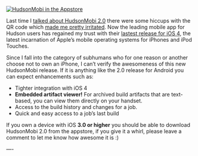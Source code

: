 [![HudsonMobi in the Appstore](http://www.hudson-labs.org/sites/default/files/hudson-mobi-appstore1.png)](http://hudsonmobi.wordpress.com/2010/09/04/hudsonmobi-for-ios-4-is-here/)

Last time I [talked about HudsonMobi 2.0](http://www.hudson-labs.org/content/hudsonmobi-20-hits-android-market) there were some hiccups with the QR code which [made me pretty irritated](http://twitter.com/hudsonci/status/21335228733). Now the leading mobile app for Hudson users has regained my trust with their [lastest release for iOS 4](http://hudsonmobi.wordpress.com/2010/09/04/hudsonmobi-for-ios-4-is-here/), the latest incarnation of Apple’s mobile operating systems for iPhones and iPod Touches.

Since I fall into the category of subhumans who for one reason or another choose not to own an iPhone, I can’t verify the awesomeness of this new HudsonMobi release. If it is anything like the 2.0 release for Android you can expect enhancements such as:

- Tighter integration with iOS 4
- **Embedded artifact viewer!** For archived build artifacts that are text-based, you can view them directly on your handset.
- Access to the build history and changes for a job.
- Quick and easy access to a job’s last build

If you own a device with iOS **3.0 or higher** you should be able to download HudsonMobi 2.0 from the appstore, if you give it a whirl, please leave a comment to let me know how awesome it is :)

—-
